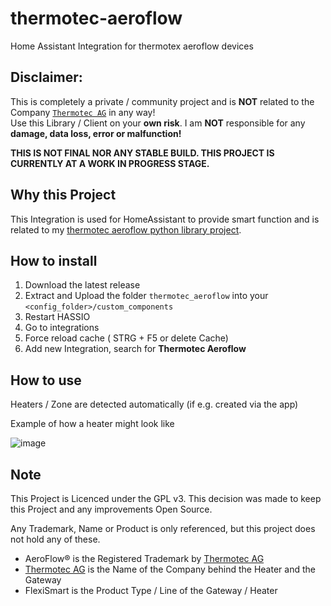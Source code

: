 # thermotec-aeroflow
Home Assistant Integration for thermotex aeroflow devices

## Disclaimer:
This is completely a private / community project and is __NOT__ related to the Company [`Thermotec AG`](https://thermotec.ag) in any way!<br>
Use this Library / Client on your __own risk__. I am __NOT__ responsible for any __damage, data loss, error or malfunction!__

**THIS IS NOT FINAL NOR ANY STABLE BUILD. THIS PROJECT IS CURRENTLY AT A WORK IN PROGRESS STAGE.**

## Why this Project
This Integration is used for HomeAssistant to provide smart function and is related to my [thermotec aeroflow python library project](https://github.com/KaiGrassnick/py-thermotec-aeroflow-flexismart). 


## How to install

1. Download the latest release
2. Extract and Upload the folder `thermotec_aeroflow` into your `<config_folder>/custom_components`
3. Restart HASSIO
4. Go to integrations
5. Force reload cache ( STRG + F5 or delete Cache)
6. Add new Integration, search for __Thermotec Aeroflow__


## How to use
Heaters / Zone are detected automatically (if e.g. created via the app)

Example of how a heater might look like

![image](https://user-images.githubusercontent.com/7880861/148777401-1b04b332-cbc9-488c-8114-af22e029025c.png)



## Note
This Project is Licenced under the GPL v3. This decision was made to keep this Project and any improvements Open Source.

Any Trademark, Name or Product is only referenced, but this project does not hold any of these.

- AeroFlow® is the Registered Trademark by [Thermotec AG](https://thermotec.ag)
- [Thermotec AG](https://thermotec.ag) is the Name of the Company behind the Heater and the Gateway
- FlexiSmart is the Product Type / Line of the Gateway / Heater

